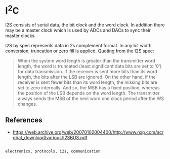 <h1 id="top">I<sup>2</sup>C</h1>

I2S consists of serial data, the bit clock and the word clock. In addition there
may be a master clock which is used by ADCs and DACs to sync their master
clocks.

I2S by spec represents data in 2s complement format. In any bit width
conversion, truncation or zero fill is applied. Quoting from the I2S spec:

>When the system word length is greater than the transmitter word
>length, the word is truncated (least significant data bits are set to ‘0’)
>for data transmission. If the receiver is sent more bits than its word
>length, the bits after the LSB are ignored. On the other hand, if the
>receiver is sent fewer bits than its word length, the missing bits are
>set to zero internally. And so, the MSB has a fixed position, whereas
>the position of the LSB depends on the word length. The transmitter
>always sends the MSB of the next word one clock period after the
>WS changes.

<h2 id="references">References</h2>

-   <https://web.archive.org/web/20070102004400/http://www.nxp.com/acrobat_download/various/I2SBUS.pdf>

```tags

electronics, protocols, i2s, communication

```
